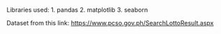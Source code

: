 Libraries used:
    1. pandas
    2. matplotlib
    3. seaborn

Dataset from this link: https://www.pcso.gov.ph/SearchLottoResult.aspx